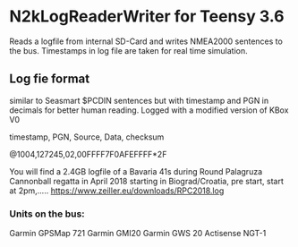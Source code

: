 # N2kLogReaderWriter for Teensy 3.6

Reads a logfile from internal SD-Card and writes NMEA2000 sentences to the bus.
Timestamps in log file are taken for real time simulation.

## Log fie format
similar to Seasmart $PCDIN sentences but with timestamp and PGN in decimals for better human reading.
Logged with a modified version of KBox V0

timestamp, PGN, Source, Data, checksum

@1004,127245,02,00FFFF7F0AFEFFFF*2F


You will find a 2.4GB logfile of a Bavaria 41s during Round Palagruza Cannonball regatta in April 2018
starting in Biograd/Croatia, pre start, start at 2pm,.....
https://www.zeiller.eu/downloads/RPC2018.log

### Units on the bus:
Garmin GPSMap 721
Garmin GMI20
Garmin GWS 20
Actisense NGT-1

